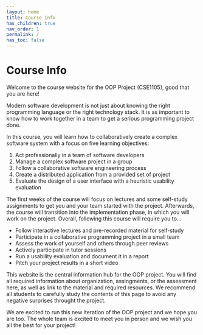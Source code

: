 ```yaml
---
layout: home
title: Course Info
has_children: true
nav_order: 1
permalink: /
has_toc: false
---
```


# Course Info

Welcome to the course website for the OOP Project (CSE1105), good that you are here!

Modern software development is not just about knowing the right programming language or the right technology stack. It is as important to know how to work together in a team to get a serious programming project done.

In this course, you will learn how to collaboratively create a complex software system with a focus on five learning objectives:

1. Act professionally in a team of software developers
2. Manage a complex software project in a group
3. Follow a collaborative software engineering process
4. Create a distributed application from a provided set of project
5. Evaluate the design of a user interface with a heuristic usability evaluation

The first weeks of the course will focus on lectures and some self-study assignments to get you and your team started with the project.
Afterwards, the course will transition into the implementation phase, in which you will work on the project.
Overall, following this course will require you to...

- Follow interactive lectures and pre-recorded material for self-study
- Participate in a collaborative programming project in a small team
- Assess the work of yourself and others through peer reviews
- Actively participate in tutor sessions
- Run a usability evaluation and document it in a report
- Pitch your project results in a short video

This website is the central information hub for the OOP project.
You will find all required information about organization, assingments, or the assessment here, as well as link to the material and required resources.
We recommend all students to carefully study the contents of this page to avoid any negative surprises throught the project.

We are excited to run this new iteration of the OOP project and we hope you are too. The whole team is excited to meet you in person and we wish you all the best for your project!




